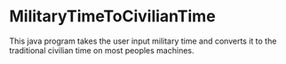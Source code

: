 # MilitaryTimeToCivilianTime
This java program takes the user input military time and converts it to the traditional civilian time on most peoples machines.
